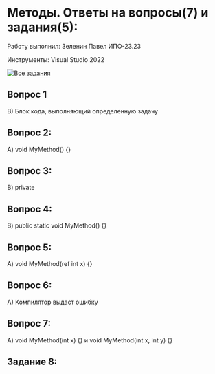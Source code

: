 # Методы. Ответы на вопросы(7) и задания(5):
Работу выполнил: Зеленин Павел ИПО-23.23

Инструменты: Visual Studio 2022

[![Все задания](https://img.shields.io/badge/📁_Все_задания-607D8B?style=for-the-badge&logo=github&logoColor=white)](https://github.com/MinorityKilla/homeworkZelenin/tree/main/Tasks)

## Вопрос 1
B) Блок кода, выполняющий определенную задачу
## Вопрос 2:
A) void MyMethod() {}
## Вопрос 3:
B) private
## Вопрос 4:
B) public static void MyMethod() {}
## Вопрос 5:
A) void MyMethod(ref int x) {}
## Вопрос 6:
A) Компилятор выдаст ошибку
## Вопрос 7:
A) void MyMethod(int x) {} и void MyMethod(int x, int y) {}

## Задание 8: 
